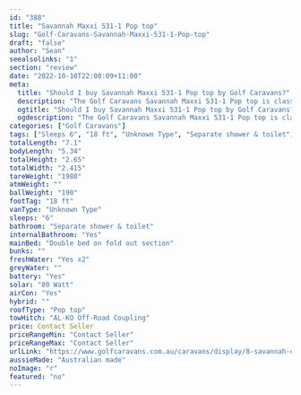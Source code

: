 ```yaml
---
id: "388"
title: "Savannah Maxxi 531-1 Pop top"
slug: "Golf-Caravans-Savannah-Maxxi-531-1-Pop-top"
draft: "false"
author: "Sean"
seealsolinks: "1"
section: "review"
date: "2022-10-10T22:00:09+11:00"
meta:
  title: "Should I buy Savannah Maxxi 531-1 Pop top by Golf Caravans?"
  description: "The Golf Caravans Savannah Maxxi 531-1 Pop top is classed as Unknown Type, and sleeps 6 people. It is Australian made and comes in at 18 ft. It generally has Separate shower & toilet."
  ogtitle: "Should I buy Savannah Maxxi 531-1 Pop top by Golf Caravans?"
  ogdescription: "The Golf Caravans Savannah Maxxi 531-1 Pop top is classed as Unknown Type, and sleeps 6 people. It is Australian made and comes in at 18 ft. It generally has Separate shower & toilet."
categories: ["Golf Caravans"]
tags: ["Sleeps 6", "18 ft", "Unknown Type", "Separate shower & toilet", "Pop top", "Price Unknown", "Australian made"]
totalLength: "7.1"
bodyLength: "5.34"
totalHeight: "2.65"
totalWidth: "2.415"
tareWeight: "1980"
atmWeight: ""
ballWeight: "190"
footTag: "18 ft"
vanType: "Unknown Type"
sleeps: "6"
bathroom: "Separate shower & toilet"
internalBathroom: "Yes"
mainBed: "Double bed on fold out section"
bunks: ""
freshWater: "Yes x2"
greyWater: ""
battery: "Yes"
solar: "80 Watt"
airCon: "Yes"
hybrid: ""
roofType: "Pop top"
towHitch: "AL-KO Off-Road Coupling"
price: Contact Seller
priceRangeMin: "Contact Seller"
priceRangeMax: "Contact Seller"
urlLink: "https://www.golfcaravans.com.au/caravans/display/8-savannah-caravan-range-/"
aussieMade: "Australian made"
noImage: "r"
featured: "no"
---
```

